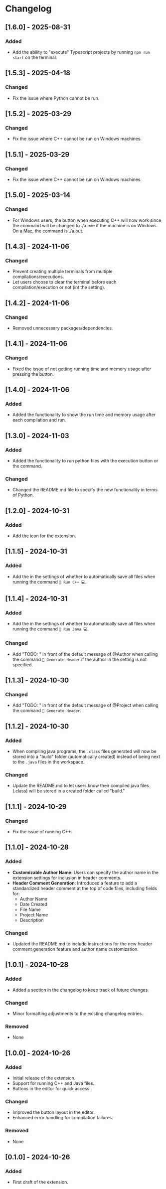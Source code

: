 # Changelog

## [1.6.0] - 2025-08-31

### Added
- Add the ability to "execute" Typescript projects by running `npm run start` on the terminal.

## [1.5.3] - 2025-04-18

### Changed
- Fix the issue where Python cannot be run.

## [1.5.2] - 2025-03-29

### Changed
- Fix the issue where C++ cannot be run on Windows machines.

## [1.5.1] - 2025-03-29

### Changed
- Fix the issue where C++ cannot be run on Windows machines.

## [1.5.0] - 2025-03-14

### Changed
- For Windows users, the button when executing C++ will now work since the command will be changed to ./a.exe if the machine is on Windows. On a Mac, the command is ./a.out.

## [1.4.3] - 2024-11-06

### Changed
- Prevent creating multiple terminals from multiple compilations/executions.
- Let users choose to clear the terminal before each compilation/execution or not (int the setting).


## [1.4.2] - 2024-11-06

### Changed
- Removed unnecessary packages/dependencies.

## [1.4.1] - 2024-11-06

### Changed
- Fixed the issue of not getting running time and memory usage after pressing the button.


## [1.4.0] - 2024-11-06

### Added
- Added the functionality to show the run time and memory usage after each compilation and run.


## [1.3.0] - 2024-11-03

### Added
- Added the functionality to run python files with the execution button or the command.

### Changed
- Changed the README.md file to specify the new functionality in terms of Python.


## [1.2.0] - 2024-10-31

### Added
- Add the icon for the extension.


## [1.1.5] - 2024-10-31

### Added
- Add the in the settings of whether to automatically save all files when running the command `🚀 Run C++ 💻`.


## [1.1.4] - 2024-10-31

### Added
- Add the in the settings of whether to automatically save all files when running the command `🚀 Run Java 💻`.

### Changed
- Add "TODO: " in front of the default message of @Author when calling the command `📜 Generate Header` if the author in the setting is not specified.


## [1.1.3] - 2024-10-30

### Changed
- Add "TODO: " in front of the default message of @Project when calling the command `📜 Generate Header`.


## [1.1.2] - 2024-10-30

### Added
- When compiling java programs, the `.class` files generated will now be stored into a "build" folder (automatically created) instead of being next to the `.java` files in the workspace.

### Changed
- Update the README.md to let users know their compiled java files (.class) will be stored in a created folder called "build."


## [1.1.1] - 2024-10-29

### Changed
- Fix the issue of running C++.


## [1.1.0] - 2024-10-28
### Added
- **Customizable Author Name**: Users can specify the author name in the extension settings for inclusion in header comments.
- **Header Comment Generation**: Introduced a feature to add a standardized header comment at the top of code files, including fields for:
  - Author Name
  - Date Created
  - File Name
  - Project Name
  - Description

### Changed
- Updated the README.md to include instructions for the new header comment generation feature and author name customization.


## [1.0.1] - 2024-10-28
### Added
- Added a section in the changelog to keep track of future changes.

### Changed
- Minor formatting adjustments to the existing changelog entries.

### Removed
- None


## [1.0.0] - 2024-10-26
### Added
- Initial release of the extension.
- Support for running C++ and Java files.
- Buttons in the editor for quick access.

### Changed
- Improved the button layout in the editor.
- Enhanced error handling for compilation failures.

### Removed
- None


## [0.1.0] - 2024-10-26
### Added
- First draft of the extension.